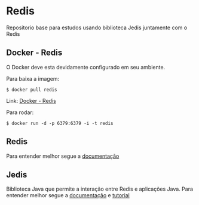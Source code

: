 # Redis

Repositorio base para estudos usando biblioteca Jedis juntamente com o Redis

## Docker - Redis

O Docker deve esta devidamente configurado em seu ambiente. 

Para baixa a imagem:

```
$ docker pull redis
```

Link: <a href="https://hub.docker.com/_/redis/" target="_blank">Docker - Redis</a>

Para rodar:

```
$ docker run -d -p 6379:6379 -i -t redis
```

## Redis

Para entender melhor segue a <a href="https://redis.io/topics/data-types-intro" target="_blank">documentação</a>

## Jedis

Biblioteca Java que permite a interação entre Redis e aplicações Java. Para entender melhor segue a <a href="https://javadoc.io/doc/redis.clients/jedis/latest/index.html" target="_blank">documentação</a> e <a href="https://www.baeldung.com/jedis-java-redis-client-library" target="_blank">tutorial</a>

